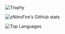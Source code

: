![Trophy](https://github-profile-trophy.vercel.app/?username=zNitroFire&theme=dracula)

![zNitroFire's GitHub stats](https://github-readme-stats.vercel.app/api?username=zNitroFire&theme=dracula&count_private=true&show_icons=true)

![Top Languages](https://github-readme-stats.vercel.app/api/top-langs/?username=zNitroFire&theme=dracula)
